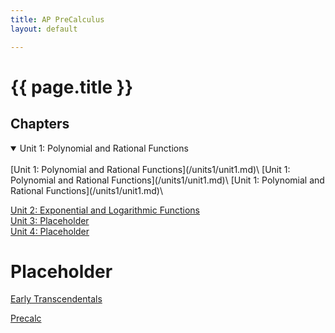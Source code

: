 ```yaml
---
title: AP PreCalculus
layout: default

---
```


# {{ page.title }}


## Chapters

<details open>
<summary>Unit 1: Polynomial and Rational Functions</summary>
<br>
[Unit 1: Polynomial and Rational Functions](/units1/unit1.md)\
[Unit 1: Polynomial and Rational Functions](/units1/unit1.md)\
[Unit 1: Polynomial and Rational Functions](/units1/unit1.md)\
</details>

[Unit 2: Exponential and Logarithmic Functions ](/units2/unit2.md)\
[Unit 3: Placeholder](/units3/unit3.md)\
[Unit 4: Placeholder](/units4/unit4.md)

# Placeholder



<a href="/Early Transcendentals 9th.pdf" download>Early Transcendentals</a>

<a href="/Precalc 7th.pdf" download>Precalc</a>






